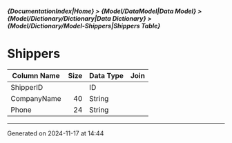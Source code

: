 ##### {DocumentationIndex|Home} > {Model/DataModel|Data Model} > {Model/Dictionary/Dictionary|Data Dictionary} > {Model/Dictionary/Model-Shippers|Shippers Table}

Shippers
===

Column Name | Size | Data Type | Join 
----------- | ---: | --------- | ---- 
ShipperID |  | ID |  
CompanyName | 40 | String |  
Phone | 24 | String |  
- - -

Generated on 2024-11-17 at 14:44
